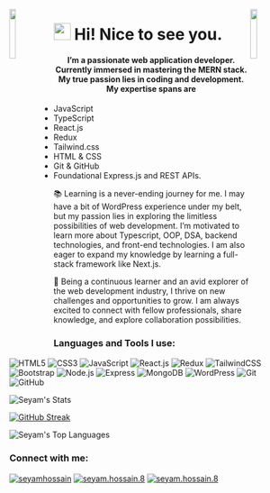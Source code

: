 <img align="left" src="https://user-images.githubusercontent.com/65187002/144930161-2f783401-8d27-4fdf-a2f7-cc0ba32f1f1f.gif" width="15%" style="display:inline;"><img align="right" src="https://user-images.githubusercontent.com/65187002/144930161-2f783401-8d27-4fdf-a2f7-cc0ba32f1f1f.gif" width="15%" style="display:inline;">

<h1><img src="https://slackmojis.com/emojis/38337-smile/download" width="30" height="30"/> Hi! Nice to see you.</h1>


<h4 align="center"><b>I’m a passionate web application developer</b>. Currently immersed in mastering the MERN stack. My true passion lies in coding and development. My expertise spans are</h4>

- JavaScript
- TypeScript
- React.js
- Redux
- Tailwind.css
- HTML & CSS
- Git & GitHub
- Foundational Express.js and REST APIs.

<p>📚 Learning is a never-ending journey for me. I may have a bit of WordPress experience under my belt, but my passion lies in exploring the limitless possibilities of web development. I’m motivated to learn more about Typescript, OOP, DSA, backend technologies, and front-end technologies. I am also eager to expand my knowledge by learning a full-stack framework like Next.js.

💬 Being a continuous learner and an avid explorer of the web development industry, I thrive on new challenges and opportunities to grow. I am always excited to connect with fellow professionals, share knowledge, and explore collaboration possibilities.</p>

<h3 align="left">Languages and Tools I use:</h3>

![HTML5](https://img.shields.io/badge/HTML5-E34F26?style=for-the-badge&logo=html5&logoColor=white)
![CSS3](https://img.shields.io/badge/CSS3-1572B6?style=for-the-badge&logo=css3&logoColor=white)
![JavaScript](https://img.shields.io/badge/JavaScript-F7DF1E?style=for-the-badge&logo=javascript&logoColor=black)
![React.js](https://img.shields.io/badge/React-20232A?style=for-the-badge&logo=react&logoColor=61DAFB)
![Redux](https://img.shields.io/badge/Redux-593D88?style=for-the-badge&logo=redux&logoColor=white)
![TailwindCSS](https://img.shields.io/badge/Tailwind_CSS-38B2AC?style=for-the-badge&logo=tailwind-css&logoColor=white)
![Bootstrap](https://img.shields.io/badge/Bootstrap-563D7C?style=for-the-badge&logo=bootstrap&logoColor=white)
![Node.js](https://img.shields.io/badge/Node.js-43853D?style=for-the-badge&logo=node.js&logoColor=white)
![Express](https://img.shields.io/badge/Express.js-404D59?style=for-the-badge)
![MongoDB](https://img.shields.io/badge/MongoDB-4EA94B?style=for-the-badge&logo=mongodb&logoColor=white)
![WordPress](https://img.shields.io/badge/Wordpress-21759B?style=for-the-badge&logo=wordpress&logoColor=white)
![Git](https://img.shields.io/static/v1?style=for-the-badge&message=Git&color=F05032&logo=Git&logoColor=FFFFFF&label=)
![GitHub](https://img.shields.io/badge/GitHub-100000?style=for-the-badge&logo=github&logoColor=white)



![Seyam's
Stats](https://github-readme-stats.vercel.app/api?username=Seyam08&theme=vue-dark&hide_icons=true&hide_border=true&border_radius=30&mode=weekly)

[![GitHub Streak](https://streak-stats.demolab.com?user=Seyam08&theme=vue-dark&hide_border=true&border_radius=30&mode=weekly)](https://git.io/streak-stats)

![Seyam's Top Languages](https://github-readme-stats.vercel.app/api/top-langs/?username=Seyam08&theme=vue-dark&hide_icons=true&hide_border=true&border_radius=30&mode=weekly&layout=compact)


<h3 align="left">Connect with me:</h3>
<p align="left">
  <a href="https://linkedin.com/in/seyamhossain" target="blank"
    ><img
      align="center"
      src="https://img.shields.io/badge/LinkedIn-0077B5?style=for-the-badge&logo=linkedin&logoColor=white"
      alt="seyamhossain"
  /></a>
  <a href="https://fb.com/seyam.hossain.8" target="blank"
    ><img
      align="center"
      src="https://img.shields.io/badge/Facebook-1877F2?style=for-the-badge&logo=facebook&logoColor=white"
      alt="seyam.hossain.8"
  /></a>
  <a href="mailto:seyam.hossain.118833@gmail.com" target="blank"
    ><img
      align="center"
      src="https://img.shields.io/badge/Gmail-D14836?style=for-the-badge&logo=gmail&logoColor=white"
      alt="seyam.hossain.8"
  /></a>
</p>
